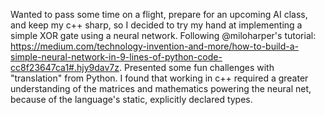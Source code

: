 Wanted to pass some time on a flight, prepare for an upcoming AI class, and keep my c++ sharp, so I decided to try my hand at implementing a simple XOR gate using a neural network. Following @miloharper's tutorial: https://medium.com/technology-invention-and-more/how-to-build-a-simple-neural-network-in-9-lines-of-python-code-cc8f23647ca1#.hjy9dav7z. Presented some fun challenges with "translation" from Python. I found that working in c++ required a greater understanding of the matrices and mathematics powering the neural net, because of the language's static, explicitly declared types.
